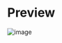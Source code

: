 # Preview
![image](https://github.com/user-attachments/assets/3bce9617-00ce-4344-a8d0-f871f7401615)
